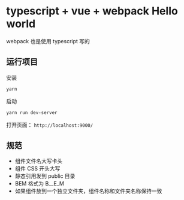 # typescript + vue + webpack Hello world

webpack 也是使用 typescript 写的

## 运行项目

安装

```bash
yarn
```

启动

```bash
yarn run dev-server
```

打开页面： `http://localhost:9000/`

## 规范

- 组件文件名大写卡头
- 组件 CSS 开头大写
- 静态引用发到 public 目录
- BEM 格式为 B\_\_E_M
- 如果组件放到一个独立文件夹，组件名称和文件夹名称保持一致
